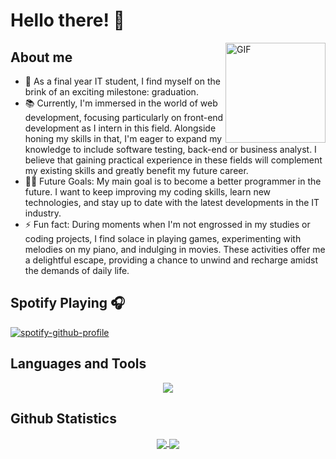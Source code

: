 # Hello there! 👋

<img align="right" alt="GIF" height="160px" src="https://media.giphy.com/media/VbnUQpnihPSIgIXuZv/giphy.gif" />

## About me
- :school: As a final year IT student, I find myself on the brink of an exciting milestone: graduation.
- 📚 Currently, I'm immersed in the world of web development, focusing particularly on front-end development as I intern in this field. Alongside honing my skills in that, I'm eager to expand my knowledge to include software testing, back-end or business analyst. I believe that gaining practical experience in these fields will complement my existing skills and greatly benefit my future career.
- 💪🏼 Future Goals: My main goal is to become a better programmer in the future. I want to keep improving my coding skills, learn new technologies, and stay up to date with the latest developments in the IT industry.
- ⚡ Fun fact: During moments when I'm not engrossed in my studies or coding projects, I find solace in playing games, experimenting with melodies on my piano, and indulging in movies. These activities offer me a delightful escape, providing a chance to unwind and recharge amidst the demands of daily life.




## Spotify Playing 🎧

[![spotify-github-profile](https://spotify-github-profile.kittinanx.com/api/view?uid=31hadefsewwk5c2iklh6xd7chl4e&cover_image=true&theme=default&show_offline=true&background_color=121212&interchange=false)](https://github.com/kittinan/spotify-github-profile)
  



## Languages and Tools 
<p align="center">
  <a href="https://skillicons.dev">
    <img src="https://skillicons.dev/icons?i=html,css,javascript,typescript,bootstrap,jquery,react,redux,materialui,dotnet,cs,java,py&perline=14" />
  </a>
</p>

## Github Statistics 
  
<div align="center"> 
     <a href="">
      <img align="center" src="https://github-readme-stats-sigma-five.vercel.app/api?username=nieyim&show_icons=true&include_all_commits=true&count_private=true&theme=react&line_height=40" />
    </a>
    <a href="">
      <img align="center" src="https://github-readme-stats.vercel.app/api/top-langs/?username=nieyim&theme=react&line_height=40&hide=css"/>
    </a>
</div


